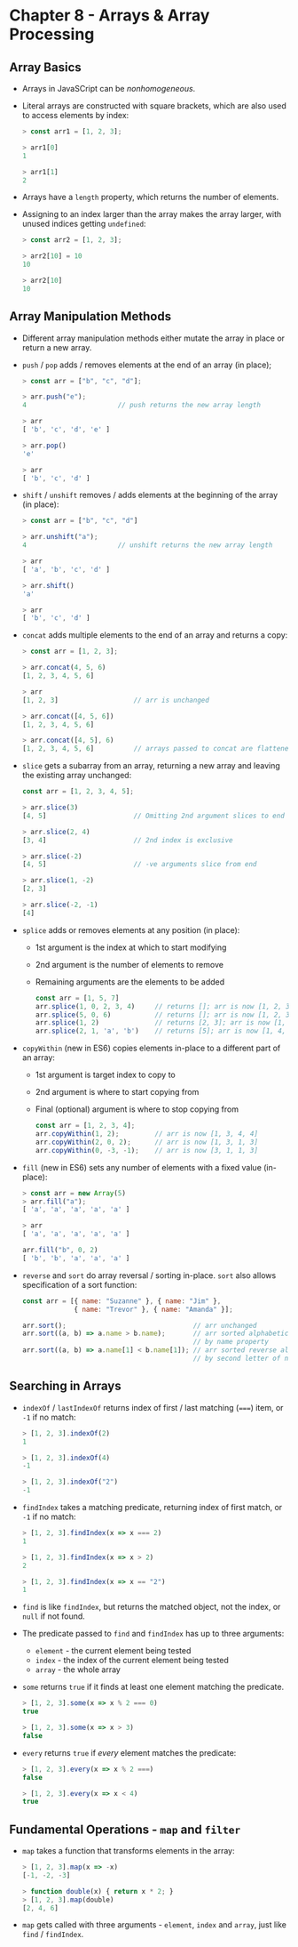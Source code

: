 # Chapter 8 - Arrays & Array Processing

## Array Basics

- Arrays in JavaSCript can be _nonhomogeneous_.

- Literal arrays are constructed with square brackets, which are also used to access elements by index:

    ```javascript
    > const arr1 = [1, 2, 3];

    > arr1[0]
    1

    > arr1[1]
    2
    ```

- Arrays have a `length` property, which returns the number of elements.

- Assigning to an index larger than the array makes the array larger, with unused indices getting `undefined`:

    ```javascript
    > const arr2 = [1, 2, 3];

    > arr2[10] = 10
    10

    > arr2[10]
    10
    ```



## Array Manipulation Methods

- Different array manipulation methods either mutate the array in place or return a new array.

- `push` / `pop` adds / removes elements at the end of an array (in place);

    ```javascript
    > const arr = ["b", "c", "d"];

    > arr.push("e");
    4                       // push returns the new array length

    > arr
    [ 'b', 'c', 'd', 'e' ]

    > arr.pop()
    'e'

    > arr
    [ 'b', 'c', 'd' ]
    ```

- `shift` / `unshift` removes / adds elements at the beginning of the array (in place):

    ```javascript
    > const arr = ["b", "c", "d"]

    > arr.unshift("a");
    4                       // unshift returns the new array length

    > arr
    [ 'a', 'b', 'c', 'd' ]

    > arr.shift()
    'a'

    > arr
    [ 'b', 'c', 'd' ]
    ```

- `concat` adds multiple elements to the end of an array and returns a copy:

    ```javascript
    > const arr = [1, 2, 3];

    > arr.concat(4, 5, 6)
    [1, 2, 3, 4, 5, 6]

    > arr
    [1, 2, 3]                   // arr is unchanged

    > arr.concat([4, 5, 6])
    [1, 2, 3, 4, 5, 6]

    > arr.concat([4, 5], 6)
    [1, 2, 3, 4, 5, 6]          // arrays passed to concat are flattened (one level only)
    ```

- `slice` gets a subarray from an array, returning a new array and leaving the existing array unchanged:

    ```javascript
    const arr = [1, 2, 3, 4, 5];

    > arr.slice(3)
    [4, 5]                      // Omitting 2nd argument slices to end

    > arr.slice(2, 4)
    [3, 4]                      // 2nd index is exclusive

    > arr.slice(-2)
    [4, 5]                      // -ve arguments slice from end

    > arr.slice(1, -2)
    [2, 3]

    > arr.slice(-2, -1)
    [4]
    ```

- `splice` adds or removes elements at any position (in place):
    - 1st argument is the index at which to start modifying
    - 2nd argument is the number of elements to remove
    - Remaining arguments are the elements to be added

        ```javascript
        const arr = [1, 5, 7]
        arr.splice(1, 0, 2, 3, 4)     // returns []; arr is now [1, 2, 3, 4, 5, 7]
        arr.splice(5, 0, 6)           // returns []; arr is now [1, 2, 3, 4, 5, 6, 7]
        arr.splice(1, 2)              // returns [2, 3]; arr is now [1, 4, 5, 6, 7]
        arr.splice(2, 1, 'a', 'b')    // returns [5]; arr is now [1, 4, 'a', 'b', 6, 7]
        ```

- `copyWithin` (new in ES6) copies elements in-place to a different part of an array:
    - 1st argument is target index to copy to
    - 2nd argument is where to start copying from
    - Final (optional) argument is where to stop copying from

        ```javascript
        const arr = [1, 2, 3, 4];
        arr.copyWithin(1, 2);         // arr is now [1, 3, 4, 4]
        arr.copyWithin(2, 0, 2);      // arr is now [1, 3, 1, 3]
        arr.copyWithin(0, -3, -1);    // arr is now [3, 1, 1, 3]
        ```

- `fill` (new in ES6) sets any number of elements with a fixed value (in-place):

    ```javascript
    > const arr = new Array(5)
    > arr.fill("a");
    [ 'a', 'a', 'a', 'a', 'a' ]

    > arr
    [ 'a', 'a', 'a', 'a', 'a' ]

    arr.fill("b", 0, 2)
    [ 'b', 'b', 'a', 'a', 'a' ]
    ```

- `reverse` and `sort` do array reversal / sorting in-place.  `sort` also allows specification of a sort function:

    ```javascript
    const arr = [{ name: "Suzanne" }, { name: "Jim" },
                 { name: "Trevor" }, { name: "Amanda" }];

    arr.sort();                                // arr unchanged
    arr.sort((a, b) => a.name > b.name);       // arr sorted alphabetically
                                               // by name property
    arr.sort((a, b) => a.name[1] < b.name[1]); // arr sorted reverse alphabetically
                                               // by second letter of name property
    ```


## Searching in Arrays

- `indexOf` / `lastIndexOf` returns index of first / last  matching (`===`) item, or `-1` if no match:

    ```javascript
    > [1, 2, 3].indexOf(2)
    1

    > [1, 2, 3].indexOf(4)
    -1

    > [1, 2, 3].indexOf("2")
    -1
    ```

- `findIndex` takes a matching predicate, returning index of first match, or `-1` if no match:

    ```javascript
    > [1, 2, 3].findIndex(x => x === 2)
    1

    > [1, 2, 3].findIndex(x => x > 2)
    2

    > [1, 2, 3].findIndex(x => x == "2")
    1
    ```

- `find` is like `findIndex`, but returns the matched object, not the index, or `null` if not found.

- The predicate passed to `find` and `findIndex` has up to three arguments:
    - `element` - the current element being tested
    - `index` - the index of the current element being tested
    - `array` - the whole array

- `some` returns `true` if it finds at least one element matching the predicate.

    ```javascript
    > [1, 2, 3].some(x => x % 2 === 0)
    true

    > [1, 2, 3].some(x => x > 3)
    false
    ```

- `every` returns `true` if _every_ element matches the predicate:

    ```javascript
    > [1, 2, 3].every(x => x % 2 ===)
    false

    > [1, 2, 3].every(x => x < 4)
    true
    ```


## Fundamental Operations - `map` and `filter`

- `map` takes a function that transforms elements in the array:

    ```javascript
    > [1, 2, 3].map(x => -x)
    [-1, -2, -3]

    > function double(x) { return x * 2; }
    > [1, 2, 3].map(double)
    [2, 4, 6]
    ```

- `map` gets called with three arguments - `element`, `index` and `array`, just like `find` / `findIndex`.
